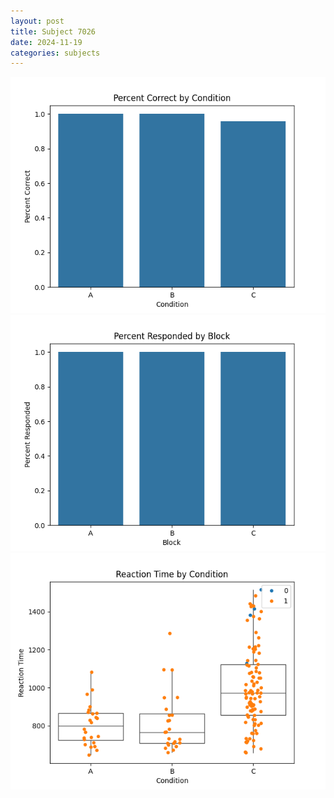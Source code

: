 ```yaml
---
layout: post
title: Subject 7026
date: 2024-11-19
categories: subjects
---
```


![](data/7026/run-7/7026_ATS_percent_correct.png)
![](data/7026/run-7/7026_ATS_percent_responded.png)
![](data/7026/run-7/7026_ATS_rt.png)
